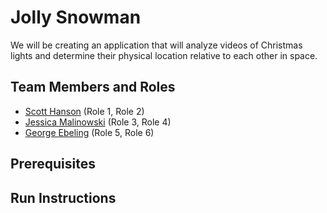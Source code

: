 # Jolly Snowman

<!---Project description (~1 paragraph)-->
We will be creating an application that will analyze videos of Christmas lights and determine their physical location relative to each other in space.

## Team Members and Roles

* [Scott Hanson](https://github.com/computergeek1507/CIS641-HW2-Hanson/) (Role 1, Role 2)
* [Jessica Malinowski](https://github.com/j-malino/CIS641-HW2--Malinowski-) (Role 3, Role 4)
* [George Ebeling](https://github.com/ebelingGWEIV/CIS641-HW2-Ebeling.git) (Role 5, Role 6)

## Prerequisites

## Run Instructions
